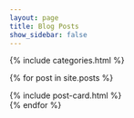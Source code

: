 ```yaml
---
layout: page
title: Blog Posts
show_sidebar: false
---
```


{% include categories.html %}

{% for post in site.posts %}
<div class="column is-12">
    {% include post-card.html %}
</div>
{% endfor %}
